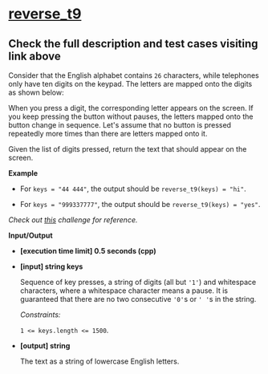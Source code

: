 # [reverse_t9](https://app.codesignal.com/challenge/JGNL3YRDqC7By3fbu)

## Check the full description and test cases visiting link above

Consider that the English alphabet contains ```26``` characters, while telephones only have ten digits on the keypad. The letters are mapped onto the digits as shown below:

When you press a digit, the corresponding letter appears on the screen. If you keep pressing the button without pauses, the letters mapped onto the button change in sequence. Let's assume that no button is pressed repeatedly more times than there are letters mapped onto it.

Given the list of digits pressed, return the text that should appear on the screen.

__Example__

* For ```keys = "44 444"```, the output should be ```reverse_t9(keys) = "hi"```.

* For ```keys = "999337777"```, the output should be ```reverse_t9(keys) = "yes"```.

*Check out [this](https://code.google.com/codejam/contest/351101/dashboard#s=p2) challenge for reference.*

__Input/Output__

* __[execution time limit] 0.5 seconds (cpp)__

* __[input] string keys__

    Sequence of key presses, a string of digits (all but ```'1'```) and whitespace characters, where a whitespace character means a pause. It is guaranteed that there are no two consecutive ```'0'```s or ```' '```s in the string.

    *Constraints:* 
    
    ```1 <= keys.length <= 1500```.

* __[output] string__

    The text as a string of lowercase English letters.